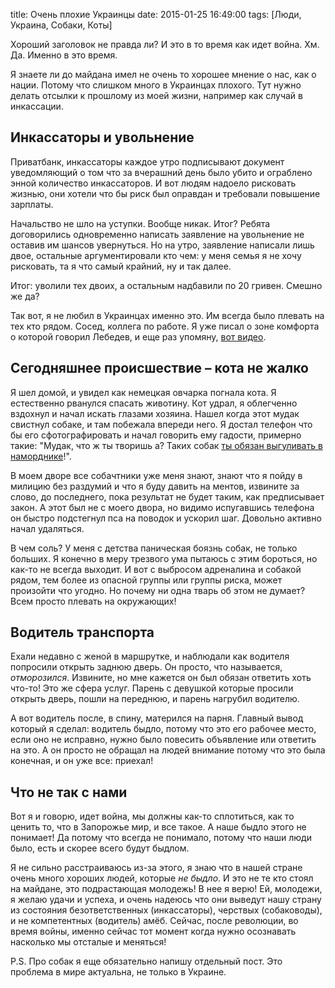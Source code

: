 title: Очень плохие Украинцы
date: 2015-01-25 16:49:00
tags: [Люди, Украина, Собаки, Коты]

Хороший заголовок не правда ли? И это в то время как идет война. Хм. Да. Именно в это время.

Я знаете ли до майдана имел не очень то хорошее мнение о нас, как о нации. Потому что слишком много в Украинцах плохого. Тут нужно делать отсылки к прошлому из моей жизни, например как случай в инкассации.

## Инкассаторы и увольнение

Приватбанк, инкассаторы каждое утро подписывают документ уведомляющий о том что за вчерашний день было убито и ограблено энной количество инкассаторов. И вот людям надоело рисковать жизнью, они хотели что бы риск был оправдан и требовали повышение зарплаты. 

Начальство не шло на уступки. Вообще никак. Итог? Ребята договорились одновременно написать заявление на увольнение не оставив им шансов увернуться. Но на утро, заявление написали лишь двое, остальные аргументировали кто чем: у меня семья я не хочу рисковать, та я что самый крайний, ну и так далее. 

Итог: уволили тех двоих, а остальным надбавили по 20 гривен. Смешно же да?

Так вот, я не любил в Украинцах именно это. Им всегда было плевать на тех кто рядом. Сосед, коллега по работе. Я уже писал о зоне комфорта о которой говорил Лебедев, и еще раз упомяну, [вот видео](https://www.youtube.com/watch?v=mu0UwQdsnjk).

## Сегодняшнее происшествие – кота не жалко

Я шел домой, и увидел как немецкая овчарка погнала кота. Я естественно рванулся спасать животину. Кот удрал, я облегченно вздохнул и начал искать глазами хозяина. Нашел когда этот мудак свистнул собаке, и там побежала впереди него. Я достал телефон что бы его сфотографировать и начал говорить ему гадости, примерно такие: "Мудак, что ж ты творишь а? Таких собак [ты обязан выгуливать в наморднике](http://www.yurist.kharkov.ua/blogs/blog-dlja-vseh/vygulivanie-zhilcami-sobak-bez-namordnikov-i-povodkov-otvetstvenost-predusmotrenaja-dlja-hozjaev-sobak-v-sluchae-nenadlezhashego-povedenija-sobak.html)!".

В моем дворе все собачтники уже меня знают, знают что я пойду в милицию без раздумий и что я буду давить на ментов, извините за слово, до последнего, пока результат не будет таким, как предписывает закон. А этот был не с моего двора, но видимо испугавшись телефона он быстро подстегнул пса на поводок и ускорил шаг. Довольно активно начал удаляться.

В чем соль? У меня с детства паническая боязнь собак, не только больших. Я конечно в меру трезвого ума пытаюсь с этим бороться, но как-то не всегда выходит. И вот с выбросом адреналина и собакой рядом, тем более из опасной группы или группы риска, может произойти что угодно. Но почему ни одна тварь об этом не думает? Всем просто плевать на окружающих!

## Водитель транспорта

Ехали недавно с женой в маршрутке, и наблюдали как водителя попросили открыть заднюю дверь. Он просто, что называется, *отморозился*. Извините, но мне кажется он был обязан ответить хоть что-то! Это же сфера услуг. Парень с девушкой которые просили открыть дверь, пошли на переднюю, и парень нагрубил водителю.

А вот водитель после, в спину, матерился на парня. Главный вывод который я сделал: водитель быдло, потому что это его рабочее место, если оно не исправно, нужно было повесить объявление или ответить на это. А он просто не обращал на людей внимание потому что это была конечная, и он уже все: приехал!

## Что не так с нами

Вот я и говорю, идет война, мы должны как-то сплотиться, как то ценить то, что в Запорожье мир, и все такое. А наше быдло этого не понимает! Да потому что всегда не понимало, потому что наши люди было, есть и скорее всего будут быдлом.

Я не сильно расстраиваюсь из-за этого, я знаю что в нашей стране очень много хороших людей, которые *не быдло*. И это не те кто стоял на майдане, это подрастающая молодежь! В нее я верю! Ей, молодежи, я желаю удачи и успеха, и очень надеюсь что они выведут нашу страну из состояния безответственных (инкассаторы), черствых (собаководы), и не компетентных (водитель) амёб. Сейчас, после революции, во время войны, именно сейчас тот момент когда нужно осознавать насколько мы отсталые и меняться!

P.S. Про собак я еще обязательно напишу отдельный пост. Это проблема в мире актуальна, не только в Украине.
